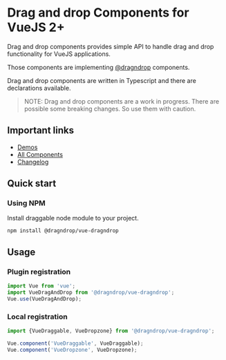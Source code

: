 # Drag and drop Components for VueJS 2+

Drag and drop components provides simple API to handle drag and drop functionality for VueJS applications.

Those components are implementing [@dragndrop](https://github.com/lrembacz/dragndrop) components.

Drag and drop components are written in Typescript and there are declarations available.

> NOTE: Drag and drop components are a work in progress. There are possible some breaking changes. So use them with caution.

## Important links

- [Demos](https://dragndrop.lukaszrembacz.pl/examples/)
- [All Components](packages/)
- [Changelog](./CHANGELOG.md)

## Quick start

### Using NPM

Install draggable node module to your project.

```
npm install @dragndrop/vue-dragndrop
```

## Usage

### Plugin registration

```javascript
import Vue from 'vue';
import VueDragAndDrop from '@dragndrop/vue-dragndrop';
Vue.use(VueDragAndDrop);
```

### Local registration

```javascript
import {VueDraggable, VueDropzone} from '@dragndrop/vue-dragndrop';

Vue.component('VueDraggable', VueDraggable);
Vue.component('VueDropzone', VueDropzone);

```
